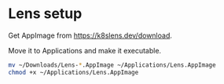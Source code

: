 # Lens setup

Get AppImage from https://k8slens.dev/download.

Move it to Applications and make it executable.

```sh
mv ~/Downloads/Lens-*.AppImage ~/Applications/Lens.AppImage
chmod +x ~/Applications/Lens.AppImage
```
